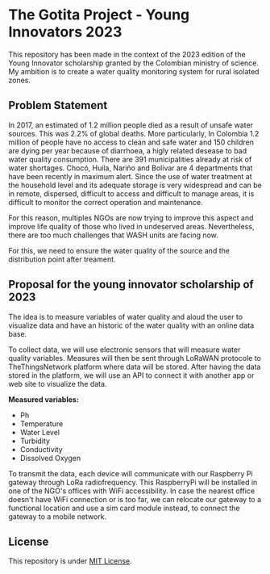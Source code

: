 # The Gotita Project - Young Innovators 2023

This repository has been made in the context of the 2023 edition of the Young Innovator scholarship granted by the Colombian ministry of science. My ambition is to create a water quality monitoring system for rural isolated zones.

## Problem Statement

In 2017, an estimated of 1.2 million people died as a result of unsafe water sources. This was 2.2% of global deaths. More particularly, In Colombia 1.2 million of people have no access to clean and safe water and 150 children are dying per year because of diarrhoea, a higly related desease to bad water quality consumption. There are 391 municipalities already at risk of water shortages. Chocó, Huila, Nariño and Bolívar are 4 departments that have been recently in maximum alert. Since the use of water treatment at the household level and its adequate storage is very widespread and can be in remote, dispersed, difficult to access and difficult to manage areas, it is difficult to monitor the correct operation and maintenance.

For this reason, multiples NGOs are now trying to improve this aspect and improve life quality of those who lived in undeserved areas. Nevertheless, there are too much challenges that WASH units are facing now.

For this, we need to ensure the water quality of the source and the distribution point after treament.

## Proposal for the young innovator scholarship of 2023

The idea is to measure variables of water quality and aloud the user to visualize data and have an historic of the water quality with an online data base. 

To collect data, we will use electronic sensors that will measure water quality variables. Measures will then be sent through LoRaWAN protocole to TheThingsNetwork platform where data will be stored. After having the data stored in the platform, we will use an API to connect it with another app or web site to visualize the data.

**Measured variables:**
- Ph
- Temperature
- Water Level
- Turbidity
- Conductivity
- Dissolved Oxygen

To transmit the data, each device will communicate with our Raspberry Pi gateway through LoRa radiofrequency. This RaspberryPi will be installed in one of the NGO's offices with WiFi accessibility. In case the nearest office doesn't have WiFi connection or is too far, we can relocate our gateway to a functional location and use a sim card module instead, to connect the gateway to a mobile network.

## License 

This repository is under [MIT License](https://github.com/clem-gh/TheGotitaProject_YI2023/blob/main/LICENSE.md).
